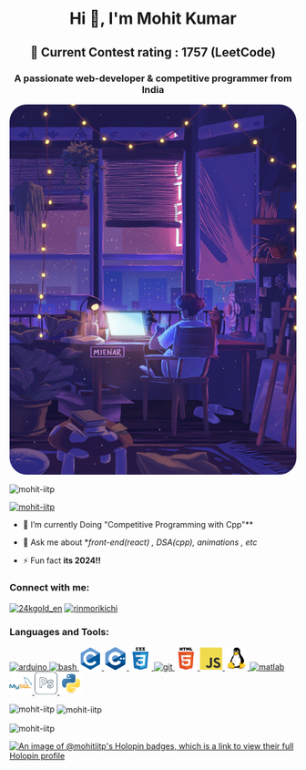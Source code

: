 <h1 align="center">Hi 👋, I'm Mohit Kumar</h1>
</hr>  

<h2 align="center" "> 🔭 Current Contest rating : 1757 (LeetCode)</h2>
</hr>
<h3 align="center">A passionate web-developer & competitive programmer from India</h3>

<img src="./img/github.gif" style="border-radius: 30px; " alt="">

<p align="left"> <img src="https://komarev.com/ghpvc/?username=mohit-iitp&label=Profile%20views&color=b1bc62&style=flat" alt="mohit-iitp" /> </p>

<p align="left"> <a href="https://github.com/ryo-ma/github-profile-trophy"><img src="https://github-profile-trophy.vercel.app/?username=mohit-iitp" alt="mohit-iitp" /></a> </p>



- 🌱 I’m currently Doing "Competitive Programming with Cpp"**

- 💬 Ask me about **front-end(react) , DSA(cpp), animations , etc*

- ⚡ Fun fact **its 2024!!**

<h3 align="left">Connect with me:</h3>
<p align="left">
<a href="https://instagram.com/24kgold_en" target="blank"><img align="center" src="https://raw.githubusercontent.com/rahuldkjain/github-profile-readme-generator/master/src/images/icons/Social/instagram.svg" alt="24kgold_en" height="30" width="40" /></a>
<a href="https://www.leetcode.com/rinmorikichi" target="blank"><img align="center" src="https://raw.githubusercontent.com/rahuldkjain/github-profile-readme-generator/master/src/images/icons/Social/leet-code.svg" alt="rinmorikichi" height="30" width="40" /></a>
</p>

<h3 align="left">Languages and Tools:</h3>
<p align="left"> <a href="https://www.arduino.cc/" target="_blank" rel="noreferrer"> <img src="https://cdn.worldvectorlogo.com/logos/arduino-1.svg" alt="arduino" width="40" height="40"/> </a> <a href="https://www.gnu.org/software/bash/" target="_blank" rel="noreferrer"> <img src="https://www.vectorlogo.zone/logos/gnu_bash/gnu_bash-icon.svg" alt="bash" width="40" height="40"/> </a> <a href="https://www.cprogramming.com/" target="_blank" rel="noreferrer"> <img src="https://raw.githubusercontent.com/devicons/devicon/master/icons/c/c-original.svg" alt="c" width="40" height="40"/> </a> <a href="https://www.w3schools.com/cpp/" target="_blank" rel="noreferrer"> <img src="https://raw.githubusercontent.com/devicons/devicon/master/icons/cplusplus/cplusplus-original.svg" alt="cplusplus" width="40" height="40"/> </a> <a href="https://www.w3schools.com/css/" target="_blank" rel="noreferrer"> <img src="https://raw.githubusercontent.com/devicons/devicon/master/icons/css3/css3-original-wordmark.svg" alt="css3" width="40" height="40"/> </a> <a href="https://git-scm.com/" target="_blank" rel="noreferrer"> <img src="https://www.vectorlogo.zone/logos/git-scm/git-scm-icon.svg" alt="git" width="40" height="40"/> </a> <a href="https://www.w3.org/html/" target="_blank" rel="noreferrer"> <img src="https://raw.githubusercontent.com/devicons/devicon/master/icons/html5/html5-original-wordmark.svg" alt="html5" width="40" height="40"/> </a> <a href="https://developer.mozilla.org/en-US/docs/Web/JavaScript" target="_blank" rel="noreferrer"> <img src="https://raw.githubusercontent.com/devicons/devicon/master/icons/javascript/javascript-original.svg" alt="javascript" width="40" height="40"/> </a> <a href="https://www.linux.org/" target="_blank" rel="noreferrer"> <img src="https://raw.githubusercontent.com/devicons/devicon/master/icons/linux/linux-original.svg" alt="linux" width="40" height="40"/> </a> <a href="https://www.mathworks.com/" target="_blank" rel="noreferrer"> <img src="https://upload.wikimedia.org/wikipedia/commons/2/21/Matlab_Logo.png" alt="matlab" width="40" height="40"/> </a> <a href="https://www.mysql.com/" target="_blank" rel="noreferrer"> <img src="https://raw.githubusercontent.com/devicons/devicon/master/icons/mysql/mysql-original-wordmark.svg" alt="mysql" width="40" height="40"/> </a> <a href="https://www.photoshop.com/en" target="_blank" rel="noreferrer"> <img src="https://raw.githubusercontent.com/devicons/devicon/master/icons/photoshop/photoshop-line.svg" alt="photoshop" width="40" height="40"/> </a> <a href="https://www.python.org" target="_blank" rel="noreferrer"> <img src="https://raw.githubusercontent.com/devicons/devicon/master/icons/python/python-original.svg" alt="python" width="40" height="40"/> </a> </p>

<p><img align="left" src="https://github-readme-stats.vercel.app/api/top-langs?username=mohit-iitp&show_icons=true&theme=tokyonight&locale=en&layout=compact" alt="mohit-iitp" /></p>

<p>&nbsp;<img align="center" src="https://github-readme-stats.vercel.app/api?username=mohit-iitp&show_icons=true&theme=tokyonight&locale=en" alt="mohit-iitp" /></p>

<p><img align="center" src="https://github-readme-streak-stats.herokuapp.com/?user=mohit-iitp&theme=dark" alt="mohit-iitp" /></p>

[![An image of @mohitiitp's Holopin badges, which is a link to view their full Holopin profile](https://holopin.me/mohitiitp)](https://holopin.io/@mohitiitp)

